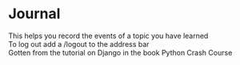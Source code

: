 # Journal
This helps you record the events of a topic you have learned<br>
To log out add a /logout to the address bar<br>
Gotten from the tutorial on Django in the book Python Crash Course
